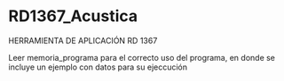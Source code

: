 # RD1367_Acustica
HERRAMIENTA DE APLICACIÓN RD 1367

Leer memoria_programa para el correcto uso del programa, en donde se incluye un ejemplo con datos para su ejeccución
